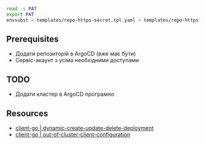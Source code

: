 

```sh
read -s PAT
export PAT
envsubst < templates/repo-https-secret.tpl.yaml > templates/repo-https-secret.yaml

```

## Prerequisites
- Додати репозиторій в ArgoCD (вже має бути)
- Сервіс-акаунт з усіма необхідними доступами

## TODO
- Додати кластер в ArgoCD програмно


## Resources
- [client-go | dynamic-create-update-delete-deployment](https://github.com/kubernetes/client-go/blob/v0.30.1/examples/dynamic-create-update-delete-deployment/main.go)
- [client-go | out-of-cluster-client-configuration](https://github.com/kubernetes/client-go/blob/v0.30.1/examples/out-of-cluster-client-configuration/main.go)
